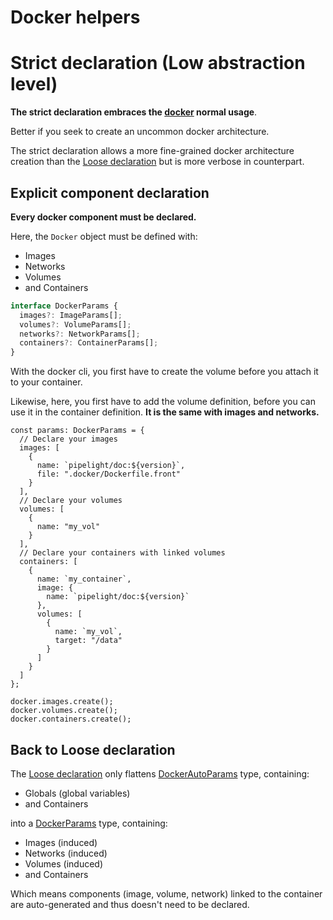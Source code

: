 <script lang="ts" setup>
import { inject } from "vue";
const Badge = inject("Badge");
</script>

# Docker helpers <Badge type="warning" text="beta" />

# Strict declaration (Low abstraction level)

**The strict declaration embraces the [docker](https://docs.docker.com/get-started/) normal usage**.

Better if you seek to create an uncommon docker architecture.

The strict declaration allows a more fine-grained docker architecture creation
than the [Loose declaration](/helpers/docker/loose) but is more verbose in counterpart.

## Explicit component declaration

**Every docker component must be declared.**

Here, the `Docker` object must be defined with:

- Images
- Networks
- Volumes
- and Containers

```ts
interface DockerParams {
  images?: ImageParams[];
  volumes?: VolumeParams[];
  networks?: NetworkParams[];
  containers?: ContainerParams[];
}
```

With the docker cli,
you first have to create the volume before you attach it to your container.

Likewise, here, you first have to add the volume definition,
before you can use it in the container definition. **It is the same with images and networks.**

```ts{3-8,10-14}
const params: DockerParams = {
  // Declare your images
  images: [
    {
      name: `pipelight/doc:${version}`,
      file: ".docker/Dockerfile.front"
    }
  ],
  // Declare your volumes
  volumes: [
    {
      name: "my_vol"
    }
  ],
  // Declare your containers with linked volumes
  containers: [
    {
      name: `my_container`,
      image: {
        name: `pipelight/doc:${version}`
      },
      volumes: [
        {
          name: `my_vol`,
          target: "/data"
        }
      ]
    }
  ]
};
```

```ts{2-3}
docker.images.create();
docker.volumes.create();
docker.containers.create();
```

## Back to Loose declaration

The
[Loose declaration](/helpers/docker/loose)
only flattens
[DockerAutoParams](https://deno.land/x/pipelight/mod.ts?s=DockerParams) type,
containing:

- Globals (global variables)
- and Containers

into a
[DockerParams](https://deno.land/x/pipelight/mod.ts?s=DockerParams) type,
containing:

- Images (induced)
- Networks (induced)
- Volumes (induced)
- and Containers

Which means components (image, volume, network) linked to the container are
auto-generated and thus doesn't need to be declared.
